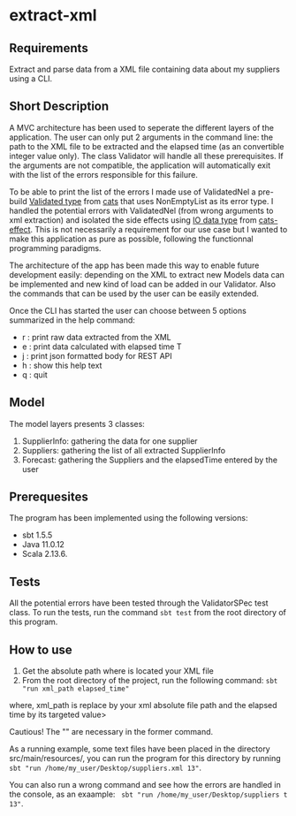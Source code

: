 # extract-xml
 
## Requirements
Extract and parse data from a XML file containing data about my suppliers using a CLI.
 
 
## Short Description
A MVC architecture has been used to seperate the different layers of the application. The user can only put 2 arguments in the command line: the path to the XML file to be extracted and the elapsed time (as an convertible integer value only). The class Validator will handle all these prerequisites. If the arguments are not compatible, the application will automatically exit with the list of the errors responsible for this failure.    

To be able to print the list of the errors I made use of ValidatedNel a pre-build [Validated type](https://typelevel.org/cats/datatypes/validated.html) from [cats](https://typelevel.org/cats/) that uses NonEmptyList as its error type. I handled the potential errors with ValidatedNel (from wrong arguments to xml extraction) and isolated the side effects using [IO data type](https://typelevel.org/cats-effect/docs/2.x/datatypes/io)  from [cats-effect](https://typelevel.org/cats-effect/). This is not necessarily a requirement for our use case but I wanted to make this application as pure as possible, following the functionnal programming paradigms.   

The architecture of the app has been made this way to enable future development easily: depending on the XML to extract new Models data can be implemented and new kind of load can be added in our Validator. Also the commands that can be used by the user can be easily extended.

Once the CLI has started the user can choose between 5 options summarized in the help command:
* r                : print raw data extracted from the XML    
* e                : print data calculated with elapsed time T
* j                : print json formatted body for REST API
* h                : show this help text
* q                : quit


## Model
The model layers presents 3 classes:
1. SupplierInfo: gathering the data for one supplier
2. Suppliers: gathering the list of all extracted SupplierInfo
3. Forecast: gathering the Suppliers and the elapsedTime entered by the user

## Prerequesites
The program has been implemented using the following versions:
* sbt 1.5.5
* Java 11.0.12
* Scala 2.13.6.

## Tests
All the potential errors have been tested through the ValidatorSPec test class.
To run the tests, run the command ```sbt test``` from the root directory of this program.

## How to use
1. Get the absolute path where is located your XML file
2. From the root directory of the project, run the following command: ```sbt "run xml_path elapsed_time"```  

where, xml_path is replace by your xml absolute file path and the elapsed time by its targeted value> 

Cautious! The "" are necessary in the former command.

As a running example, some text files have been placed in the directory src/main/resources/, you can run the program for this directory by running ``` sbt "run /home/my_user/Desktop/suppliers.xml 13"```.   

You can also run a wrong command and see how the errors are handled in the console, as an exaample: ``` sbt "run /home/my_user/Desktop/suppliers t 13"```.   



